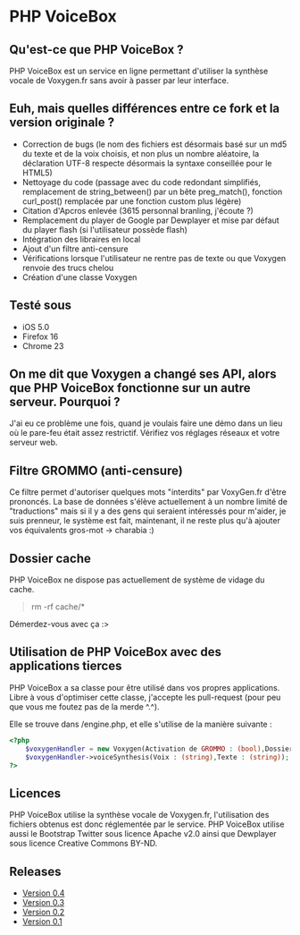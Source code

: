 # PHP VoiceBox

## Qu'est-ce que PHP VoiceBox ?

PHP VoiceBox est un service en ligne permettant d'utiliser la synthèse vocale de Voxygen.fr sans avoir à passer par leur interface.

## Euh, mais quelles différences entre ce fork et la version originale ?

* Correction de bugs (le nom des fichiers est désormais basé sur un md5 du texte et de la voix choisis, et non plus un nombre aléatoire, la déclaration UTF-8 respecte désormais la syntaxe conseillée pour le HTML5)
* Nettoyage du code (passage avec du code redondant simplifiés, remplacement de string_between() par un bête preg_match(), fonction curl_post() remplacée par une fonction custom plus légère)
* Citation d'Apcros enlevée (3615 personnal branling, j'écoute ?)
* Remplacement du player de Google par Dewplayer et mise par défaut du player flash (si l'utilisateur possède flash)
* Intégration des libraires en local
* Ajout d'un filtre anti-censure
* Vérifications lorsque l'utilisateur ne rentre pas de texte ou que Voxygen renvoie des trucs chelou
* Création d'une classe Voxygen

## Testé sous

* iOS 5.0
* Firefox 16
* Chrome 23

## On me dit que Voxygen a changé ses API, alors que PHP VoiceBox fonctionne sur un autre serveur. Pourquoi ?

J'ai eu ce problème une fois, quand je voulais faire une démo dans un lieu où le pare-feu était assez restrictif. Vérifiez vos réglages réseaux et votre serveur web.

## Filtre GROMMO (anti-censure)

Ce filtre permet d'autoriser quelques mots "interdits" par VoxyGen.fr d'être prononcés. La base de données s'élève actuellement à un nombre limité de "traductions" mais si il y a des gens qui seraient intéressés pour m'aider, je suis prenneur, le système est fait, maintenant, il ne reste plus qu'à ajouter vos équivalents gros-mot -> charabia :)

## Dossier cache

PHP VoiceBox ne dispose pas actuellement de système de vidage du cache.

> rm -rf cache/*

Démerdez-vous avec ça :>

## Utilisation de PHP VoiceBox avec des applications tierces

PHP VoiceBox a sa classe pour être utilisé dans vos propres applications. Libre à vous d'optimiser cette classe, j'accepte les pull-request (pour peu que vous me foutez pas de la merde ^.^).

Elle se trouve dans /engine.php, et elle s'utilise de la manière suivante :

```php
<?php
	$voxygenHandler = new Voxygen(Activation de GROMMO : (bool),Dossier de stockage du cache : (string));
	$voxygenHandler->voiceSynthesis(Voix : (string),Texte : (string)); // Retourne url du fichier stocké (string)
?>
```

## Licences

PHP VoiceBox utilise la synthèse vocale de Voxygen.fr, l'utilisation des fichiers obtenus est donc réglementée par le service. PHP VoiceBox utilise aussi le Bootstrap Twitter sous licence Apache v2.0 ainsi que Dewplayer sous licence Creative Commons BY-ND.

## Releases
* [Version 0.4](https://github.com/tibounise/PHP-VoiceBox/tree/0f187635ea6375accbf76b8fed2718ed984e63f8)
* [Version 0.3](https://github.com/tibounise/PHP-VoiceBox/tree/bcfa90a2f693e928d216f8dee9e401137d78411d)
* [Version 0.2](https://github.com/tibounise/PHP_VoiceBox/tree/02d1ba169e6dd0d04f59a60658999e5edaa4e67e)
* [Version 0.1](https://github.com/tibounise/PHP_VoiceBox/tree/1136cdf19f15b0c7db43ebd47baebc55cc9b0848)